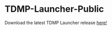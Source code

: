 # TDMP-Launcher-Public
Download the latest TDMP Launcher release [here!](https://github.com/TDMP-Team/TDMP-Launcher-Public/releases/latest)
